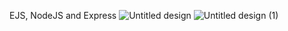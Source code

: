 EJS, NodeJS and Express
![Untitled design](https://github.com/HimakaraL/blog-post-site/assets/143909843/b30b65f7-559b-464c-ae65-4015f2c49b5e)
![Untitled design (1)](https://github.com/HimakaraL/blog-post-site/assets/143909843/3e212419-1428-4ce0-85e0-341c054b570b)
